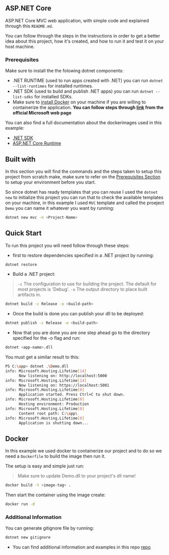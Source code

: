 ## ASP.NET Core
ASP.NET Core MVC web application, with simple code and explained through this `README.md`.

You can follow through the steps in the instructions in order to get a better idea about this project, how it's created, and how to run it and test it on your host machine.


<div id="Prerequisites"></div>

### Prerequisites
Make sure to install the the folowing dotnet components:
* .NET RUNTIME (used to run apps created with .NET) you can run `dotnet --list-runtimes` for installed runtimes. 
* .NET SDK (used to build and publish .NET apps) you can run `dotnet --list-sdks` for installed SDKs.
* Make sure to [install Docker](https://docs.docker.com/engine/install/ubuntu/) on your machine if you are willing to containerize the application.
**You can follow steps through [link](https://docs.microsoft.com/en-us/dotnet/core/install/) from the official Microsoft web page**

You can also find a full documentation about the dockerimages used in this example:
- [.NET SDK](https://hub.docker.com/_/microsoft-dotnet-sdk/)
- [ASP.NET Core Runtime](https://hub.docker.com/_/microsoft-dotnet-aspnet)

## Built with
In this section you will find the commands and the steps taken to setup this project from scratch make, make sure to refer on the <a href="#Prerequisites">Prerequisites Section</a> to setup your environment before you start.

So since dotnet has ready templates that you can reuse I used the `dotnet new` to initialize this project you can run that to check the available templates on your machine, in this example I used `MVC` template and called the proeject `Demo` you can name it whatever you want by running:
```sh
dotnet new mvc -n <Project-Name>
```
## Quick Start
To run this project you will need follow through these steps:
- first to restore dependencies specified in a .NET project by running:
```sh
dotnet restore 
```
- Build a .NET project:
>`-c` The configuration to use for building the project. The default for most projects is 'Debug'.
>`-o` The output directory to place built artifacts in.
```sh
dotnet build -c Release -o <build-path>
```
- Once the build is done you can publish your dll to be deployed:
```sh
dotnet publish -c Release -o <build-path>
```
- Now that you are done you are one step ahead go to the directory specified for the -o flag and run:
```sh
dotnet <app-name>.dll
```
You must get a similar result to this:
```sh
PS C:\app> dotnet .\Demo.dll      
info: Microsoft.Hosting.Lifetime[14]
      Now listening on: http://localhost:5000
info: Microsoft.Hosting.Lifetime[14]
      Now listening on: https://localhost:5001       
info: Microsoft.Hosting.Lifetime[0]
      Application started. Press Ctrl+C to shut down.
info: Microsoft.Hosting.Lifetime[0]
      Hosting environment: Production
info: Microsoft.Hosting.Lifetime[0]
      Content root path: C:\app\
info: Microsoft.Hosting.Lifetime[0]  
      Application is shutting down...
```

## Docker
In this example we used docker to containerize our project and to do so we need a `Dockerfile` to build the image then run it.

The setup is easy and simple just run:
>Make sure to update Demo.dll to your project's dll name!
```sh
docker build -t <image-tag> .
```
Then start the container using the image create:
```sh
docker run -d 
```
### Additional Information
You can generate gitignore file by running:
```sh
dotnet new gitignore
```
- You can find additional information and examples in this repo [repo](https://github.com/amoraitis/TodoList)